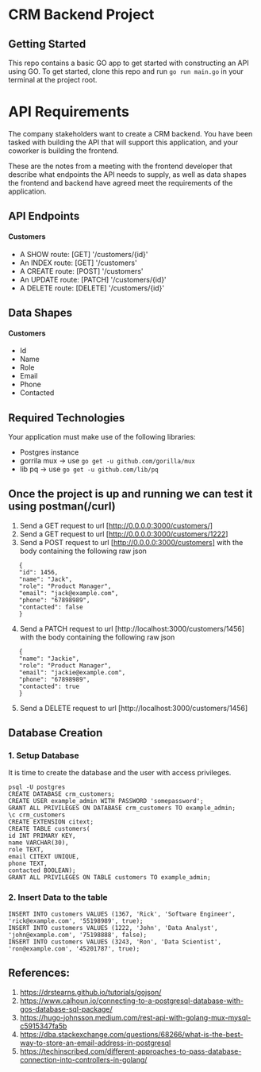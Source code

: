 # CRM Backend Project

## Getting Started

This repo contains a basic GO app to get started with constructing an API using GO. To get started, clone this repo and run `go run main.go` in your terminal at the project root.

# API Requirements

The company stakeholders want to create a CRM backend. You have been tasked with building the API that will support this application, and your coworker is building the frontend.

These are the notes from a meeting with the frontend developer that describe what endpoints the API needs to supply, as well as data shapes the frontend and backend have agreed meet the requirements of the application.

## API Endpoints

#### Customers

- A SHOW route: [GET] '/customers/{id}'
- An INDEX route: [GET] '/customers'
- A CREATE route: [POST] '/customers'
- An UPDATE route: [PATCH] '/customers/{id}'
- A DELETE route: [DELETE] '/customers/{id}'

## Data Shapes

#### Customers

- Id
- Name
- Role
- Email
- Phone
- Contacted

## Required Technologies

Your application must make use of the following libraries:

- Postgres instance
- gorrila mux -> use `go get -u github.com/gorilla/mux`
- lib pq -> use `go get -u github.com/lib/pq`

## Once the project is up and running we can test it using postman(/curl)

1. Send a GET request to url [http://0.0.0.0:3000/customers/]
2. Send a GET request to url [http://0.0.0.0:3000/customers/1222]
3. Send a POST request to url [http://0.0.0.0:3000/customers] with the body containing the following raw json

```
   {
   "id": 1456,
   "name": "Jack",
   "role": "Product Manager",
   "email": "jack@example.com",
   "phone": "67898989",
   "contacted": false
   }
```

4. Send a PATCH request to url [http://localhost:3000/customers/1456] with the body containing the following raw json

```
   {
   "name": "Jackie",
   "role": "Product Manager",
   "email": "jackie@example.com",
   "phone": "67898989",
   "contacted": true
   }
```

5. Send a DELETE request to url [http://localhost:3000/customers/1456]

## Database Creation

### 1. Setup Database

It is time to create the database and the user with access privileges.

```
psql -U postgres
CREATE DATABASE crm_customers;
CREATE USER example_admin WITH PASSWORD 'somepassword';
GRANT ALL PRIVILEGES ON DATABASE crm_customers TO example_admin;
\c crm_customers
CREATE EXTENSION citext;
CREATE TABLE customers(
id INT PRIMARY KEY,
name VARCHAR(30),
role TEXT,
email CITEXT UNIQUE,
phone TEXT,
contacted BOOLEAN);
GRANT ALL PRIVILEGES ON TABLE customers TO example_admin;
```

### 2. Insert Data to the table

```
INSERT INTO customers VALUES (1367, 'Rick', 'Software Engineer', 'rick@example.com', '55198989', true);
INSERT INTO customers VALUES (1222, 'John', 'Data Analyst', 'john@example.com', '75198888', false);
INSERT INTO customers VALUES (3243, 'Ron', 'Data Scientist', 'ron@example.com', '45201787', true);
```

## References:

1. https://drstearns.github.io/tutorials/gojson/
2. https://www.calhoun.io/connecting-to-a-postgresql-database-with-gos-database-sql-package/
3. https://hugo-johnsson.medium.com/rest-api-with-golang-mux-mysql-c5915347fa5b
4. https://dba.stackexchange.com/questions/68266/what-is-the-best-way-to-store-an-email-address-in-postgresql
5. https://techinscribed.com/different-approaches-to-pass-database-connection-into-controllers-in-golang/
